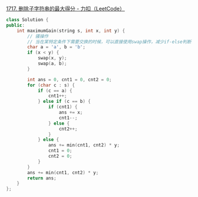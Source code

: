 [1717. 删除子字符串的最大得分 - 力扣（LeetCode）](https://leetcode.cn/problems/maximum-score-from-removing-substrings/solutions/3731003/python3javacgotypescript-yi-ti-yi-jie-ta-623j/)

~~~cpp
class Solution {
public:
    int maximumGain(string s, int x, int y) {
        // 骚操作
        // 当在某特定条件下需要交换的时候，可以直接使用swap操作，减少if-else判断
        char a = 'a', b = 'b';
        if (x < y) {
            swap(x, y);
            swap(a, b);
        }

        int ans = 0, cnt1 = 0, cnt2 = 0;
        for (char c : s) {
            if (c == a) {
                cnt1++;
            } else if (c == b) {
                if (cnt1) {
                    ans += x;
                    cnt1--;
                } else {
                    cnt2++;
                }
            } else {
                ans += min(cnt1, cnt2) * y;
                cnt1 = 0;
                cnt2 = 0;
            }
        }
        ans += min(cnt1, cnt2) * y;
        return ans;
    }
};

~~~

